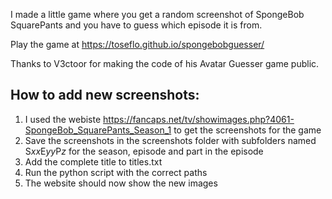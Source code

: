 I made a little game where you get a random screenshot of SpongeBob SquarePants and you have to guess which episode it is from.

Play the game at https://toseflo.github.io/spongebobguesser/

Thanks to V3ctoor for making the code of his Avatar Guesser game public.

## How to add new screenshots:

1. I used the webiste https://fancaps.net/tv/showimages.php?4061-SpongeBob_SquarePants_Season_1 to get the screenshots for the game
2. Save the screenshots in the screenshots folder with subfolders named S*xx*E*yy*P*z* for the season, episode and part in the episode
3. Add the complete title to titles.txt
4. Run the python script with the correct paths
5. The website should now show the new images
